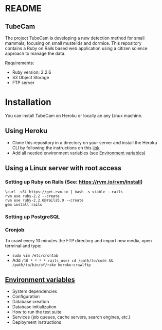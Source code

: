 # README

## TubeCam

The project TubeCam is developing a new detection method for small mammals, focusing on small mustelids and dormice. This repository contains a Ruby on Rails based web application using a citizen science approach to manage the data.

Requirements: 

* Ruby version: 2.2.6
* S3 Object Storage
* FTP server

# Installation

You can install TubeCam on Heroku or locally an any Linux machine.

## Using Heroku
* Clone this repository in a directory on your server and install the Heroku CLI by following the instructions on this [link](https://devcenter.heroku.com/articles/getting-started-with-ruby#introduction)
* Add all needed environment variables (see [Environment variables](tubecam/README.md#Environment-variables))

## Using a Linux server with root access

### Setting up Ruby on Rails (See: https://rvm.io/rvm/install)
```
\curl -sSL https://get.rvm.io | bash -s stable --rails
rvm use ruby-2.2 --create
rvm use ruby-2.2.6@rails5.0 --create
gem install rails
```

### Setting up PostgreSQL

### Cronjob
To crawl every 10 minutes the FTP directory and import new media, open terminal and type:
* `sudo vim /etc/crontab`
* Add `/10 * * * * rails_user cd /path/to/code && /path/to/bin/of/rake heroku:crawlftp`  

## [Environment variables](#Environment-variables)

* System dependencies
* Configuration
* Database creation
* Database initialization
* How to run the test suite
* Services (job queues, cache servers, search engines, etc.)
* Deployment instructions

